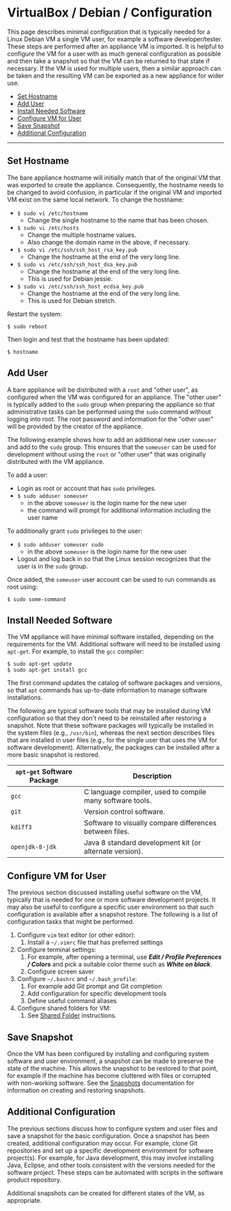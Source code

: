 # VirtualBox / Debian / Configuration #

This page describes minimal configuration that is typically needed for a Linux Debian VM
a single VM user, for example a software developer/tester.
These steps are performed after an appliance VM is imported.
It is helpful to configure the VM for a user with as much general configuration as
possible and then take a snapshot so that the VM can be returned to that state
if necessary.  If the VM is used for multiple users,
then a similar approach can be taken and the resulting VM can be exported as a new appliance for wider use.

* [Set Hostname](#set-hostname)
* [Add User](#add-user)
* [Install Needed Software](#install-needed-software)
* [Configure VM for User](#configure-vm-for-user)
* [Save Snapshot](#save-snapshot)
* [Additional Configuration](#additional-configuration)

-----------------------

## Set Hostname

The bare appliance hostname will initially match that of the original VM that was exported to create the appliance.
Consequently, the hostname needs to be changed to avoid confusion, in particular if
the original VM and imported VM exist on the same local network.  To change the hostname:

* `$ sudo vi /etc/hostname`
	+ Change the single hostname to the name that has been chosen.
* `$ sudo vi /etc/hosts`
	+ Change the multiple hostname values.
	+ Also change the domain name in the above, if necessary.
* `$ sudo vi /etc/ssh/ssh_host_rsa_key.pub`
	+ Change the hostname at the end of the very long line.
* `$ sudo vi /etc/ssh/ssh_host_dsa_key.pub`
	+ Change the hostname at the end of the very long line.
	+ This is used for Debian jessie.
* `$ sudo vi /etc/ssh/ssh_host_ecdsa_key.pub`
	+ Change the hostname at the end of the very long line.
	+ This is used for Debian stretch.

Restart the system:

```
$ sudo reboot
```

Then login and test that the hostname has been updated:

```
$ hostname
```

## Add User

A bare appliance will be distributed with a `root` and "other user",
as configured when the VM was configured for an appliance.
The "other user" is typically added to the `sudo` group when preparing the appliance
so that administrative tasks can be performed
using the `sudo` command without logging into root.
The root password and information for the "other user" will be provided
by the creator of the appliance.

The following example shows how to add an additional new user `someuser` and add to the `sudo` group.
This ensures that the `someuser` can be used for development without
using the `root` or "other user" that was originally distributed with the VM appliance.

To add a user:

* Login as root or account that has `sudo` privileges.
* `$ sudo adduser someuser`
	+ in the above `someuser` is the login name for the new user
	+ the command will prompt for additional information including the user name

To additionally grant `sudo` privileges to the user:

* `$ sudo adduser someuser sudo`
	+ in the above `someuser` is the login name for the new user
* Logout and log back in so that the Linux session recognizes
that the user is in the `sudo` group.

Once added, the `someuser` user account can be used to run commands as root using:

```
$ sudo some-command
```

## Install Needed Software ##

The VM appliance will have minimal software installed, depending on the requirements for the VM.
Additional software will need to be installed using `apt-get`.
For example, to install the `gcc` compiler:

```
$ sudo apt-get update
$ sudo apt-get install gcc
```

The first command updates the catalog of software packages and versions,
so that `apt` commands has up-to-date information to manage software installations.

The following are typical software tools that may be installed during VM configuration
so that they don't need to be reinstalled after restoring a snapshot.
Note that these software packages will typically be installed in the system files
(e.g., `/usr/bin`), whereas the next section describes files that are installed in
user files (e.g., for the single user that uses the VM for software development).
Alternatively, the packages can be installed after a more basic snapshot
is restored.

| **`apt-get` Software Package** | **Description** |
| -- | -- |
| `gcc` | C language compiler, used to compile many software tools. |
| `git` | Version control software. | 
| `kdiff3` | Software to visually compare differences between files. |
| `openjdk-8-jdk` | Java 8 standard development kit (or alternate version). |

## Configure VM for User ##

The previous section discussed installing useful software on the VM,
typically that is needed for one or more software development projects.
It may also be useful to configure a specific user environment so that such
configuration is available after a snapshot restore.
The following is a list of configuration tasks that might be performed.

1. Configure `vim` text editor (or other editor):
	1. Install a `~/.vimrc` file that has preferred settings
2. Configure terminal settings:
	1. For example, after opening a terminal, use
	***Edit / Profile Preferences / Colors*** and pick a suitable color theme
	such as ***White on black***.
	2. Configure screen saver
3. Configure `~/.bashrc` and `~/.bash_profile`:
	1. For example add Git prompt and Git completion
	2. Add configuration for specific development tools
	3. Define useful command aliases
4. Configure shared folders for VM:
	1. See [Shared Folder](../../vm-settings/shared-folders/shared-folders.md) instructions.

## Save Snapshot ##

Once the VM has been configured by installing and configuring system software and
user environment, a snapshot can be made to preserve the state of the machine.
This allows the snapshot to be restored to that point,
for example if the machine has become cluttered with files or corrupted with non-working software.
See the [Snapshots](../../snapshots/snapshots.md)
documentation for information on creating and restoring snapshots.

## Additional Configuration ##

The previous sections discuss how to configure system and user files and save a snapshot for
the basic configuration.
Once a snapshot has been created, additional configuration may occur.
For example, clone Git repositories and set up a specific development environment for software project(s).
For example, for Java development, this may involve installing Java, Eclipse, and other tools
consistent with the versions needed for the software project.
These steps can be automated with scripts in the software product repository.

Additional snapshots can be created for different states of the VM, as appropriate.
